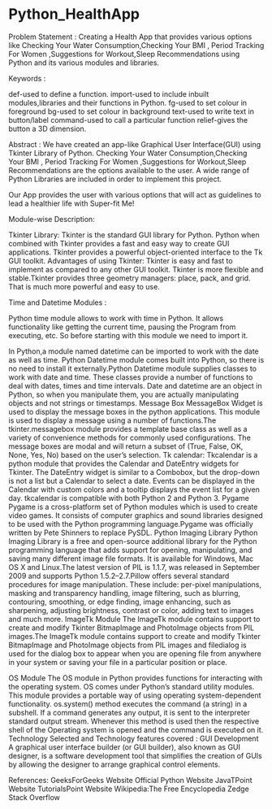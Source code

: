 # Python_HealthApp
Problem Statement :
Creating a Health App that provides various options like Checking Your Water Consumption,Checking Your BMI , Period Tracking For Women ,Suggestions for Workout,Sleep Recommendations using  Python and its various modules and libraries.

Keywords :

def-used to define a function. 
import-used to include inbuilt modules,libraries and their functions in Python.
fg-used to set colour in foreground 
bg-used to set colour in background 
text-used to write text in button/label
command-used to call a particular function
relief-gives the button a 3D dimension.

Abstract :
We have created an app-like Graphical User Interface(GUI)  using Tkinter Library of Python. Checking Your Water Consumption,Checking Your BMI , Period Tracking For Women ,Suggestions for Workout,Sleep Recommendations are the options available to the user. A wide range of Python Libraries are included  in order to implement this project.

Our App provides the user with various options that will act as guidelines to lead a healthier life with Super-fit Me!

Module-wise Description:

Tkinter Library:
Tkinter is the standard GUI library for Python. Python when combined  with Tkinter provides a fast and easy way to create GUI applications. Tkinter  provides a powerful object-oriented interface to the Tk GUI toolkit. 
 Advantages of using Tkinter:
Tkinter is easy and fast to implement as compared to any other GUI toolkit.
  Tkinter is more flexible and stable.Tkinter provides three geometry managers: place,  pack, and grid. That is much more powerful and easy to use.

Time and Datetime Modules :

Python time module allows to work with time in Python. It allows functionality like getting the current time, pausing the Program from executing, etc. So before starting with this module we need to import it.

In Python,a module named datetime can be imported to work with the date as well as time. Python Datetime module comes built into Python, so there is no need to install it externally.Python Datetime module supplies classes to work with date and time. These classes provide a number of functions to deal with dates, times and time intervals. Date and datetime are an object in Python, so when you manipulate them, you are actually manipulating objects and not strings or timestamps. 
Message Box 
MessageBox Widget is used to display the message boxes in the python applications. This module is used to display a message using a number of functions.The tkinter.messagebox module provides a template base class as well as a variety of convenience methods for commonly used configurations. The message boxes are modal and will return a subset of (True, False, OK, None, Yes, No) based on the user’s selection.
Tk calendar:
Tkcalendar is a python module that provides the Calendar and DateEntry widgets for Tkinter. The DateEntry widget is similar to a Combobox, but the drop-down is not a list but a Calendar to select a date. Events can be displayed in the Calendar with custom colors and a tooltip displays the event list for a given day. tkcalendar is compatible with both Python 2 and Python 3.
Pygame 
Pygame is a cross-platform set of Python modules which is used to create video games. It consists of computer graphics and sound libraries designed to be used with the Python programming language.Pygame was officially written by Pete Shinners to replace PySDL.
Python Imaging Library
Python Imaging Library is a free and open-source additional library for the Python programming language that adds support for opening, manipulating, and saving many different image file formats. It is available for Windows, Mac OS X and Linux.The latest version of PIL is 1.1.7, was released in September 2009 and supports Python 1.5.2–2.7.Pillow offers several standard procedures for image manipulation. These include:
per-pixel manipulations,
masking and transparency handling,
image filtering, such as blurring, contouring, smoothing, or edge finding,
image enhancing, such as sharpening, adjusting brightness, contrast or color,
adding text to images and much more.
ImageTk Module
The ImageTk module contains support to create and modify Tkinter BitmapImage and PhotoImage objects from PIL images.The ImageTk module contains support to create and modify Tkinter BitmapImage and PhotoImage objects from PIL images and filedialog is used for the dialog box to appear when you are opening file from anywhere in your system or saving your file in a particular position or place.
 
 
OS Module
The OS module in Python provides functions for interacting with the operating system. OS comes under Python’s standard utility modules. This module provides a portable way of using operating system-dependent functionality.
os.system() method executes the command (a string) in a subshell. If a command generates any output, it is sent to the interpreter standard output stream. Whenever this method is used then the respective shell of the Operating system is opened and the command is executed on it.
Technology Selected and Technology features covered :
GUI Development
A graphical user interface builder (or GUI builder), also known as GUI designer, is a software development tool that simplifies the creation of GUIs by allowing the designer to arrange graphical control elements.


References:
GeeksForGeeks Website
Official Python Website
JavaTPoint Website
TutorialsPoint Website
Wikipedia:The Free Encyclopedia
Zedge
Stack Overflow
